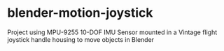 # blender-motion-joystick
Project using MPU-9255 10-DOF IMU Sensor mounted in a Vintage flight joystick handle housing to move objects in Blender
